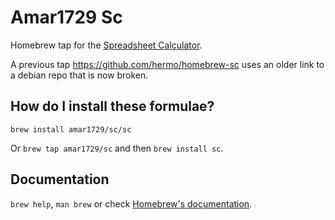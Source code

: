 # Amar1729 Sc

Homebrew tap for the [Spreadsheet Calculator](https://en.wikipedia.org/wiki/Sc_(spreadsheet_calculator)).

A previous tap https://github.com/hermo/homebrew-sc uses an older link to a debian repo that is now broken.

## How do I install these formulae?

`brew install amar1729/sc/sc`

Or `brew tap amar1729/sc` and then `brew install sc`.

## Documentation

`brew help`, `man brew` or check [Homebrew's documentation](https://docs.brew.sh).
